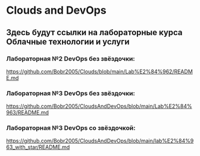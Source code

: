 # Clouds and DevOps

## Здесь будут ссылки на лабораторные курса Облачные технологии и услуги

### Лабораторная №2 DevOps без звёздочки:
https://github.com/Bobr2005/Clouds/blob/main/Lab%E2%84%962/README.md
### Лабораторная №3 DevOps без звёздочки:
https://github.com/Bobr2005/CloudsAndDevOps/blob/main/Lab%E2%84%963/README.md
### Лабораторная №3 DevOps со звёздочкой:
https://github.com/Bobr2005/CloudsAndDevOps/blob/main/lab%E2%84%963_with_star/README.md
